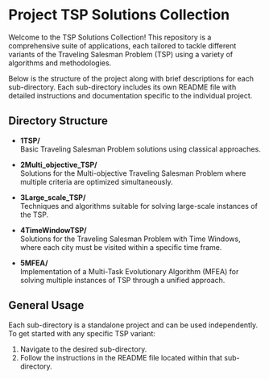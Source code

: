 # Project TSP Solutions Collection

Welcome to the TSP Solutions Collection! This repository is a comprehensive suite of applications, each tailored to tackle different variants of the Traveling Salesman Problem (TSP) using a variety of algorithms and methodologies.

Below is the structure of the project along with brief descriptions for each sub-directory. Each sub-directory includes its own README file with detailed instructions and documentation specific to the individual project.

## Directory Structure

- **1TSP/**  
  Basic Traveling Salesman Problem solutions using classical approaches.

- **2Multi_objective_TSP/**  
  Solutions for the Multi-objective Traveling Salesman Problem where multiple criteria are optimized simultaneously.

- **3Large_scale_TSP/**  
  Techniques and algorithms suitable for solving large-scale instances of the TSP.

- **4TimeWindowTSP/**  
  Solutions for the Traveling Salesman Problem with Time Windows, where each city must be visited within a specific time frame.

- **5MFEA/**  
  Implementation of a Multi-Task Evolutionary Algorithm (MFEA) for solving multiple instances of TSP through a unified approach.

## General Usage

Each sub-directory is a standalone project and can be used independently. To get started with any specific TSP variant:

1. Navigate to the desired sub-directory.
2. Follow the instructions in the README file located within that sub-directory.

